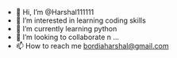- 👋 Hi, I’m @Harshal111111
- 👀 I’m interested in learning coding skills
- 🌱 I’m currently learning python
- 💞️ I’m looking to collaborate n ...
- 📫 How to reach me bordiaharshal@gmail.com 

<!---
Harshal111111/Harshal111111 is a ✨ special ✨ repository because its `README.md` (this file) appears on your GitHub profile.
You can click the Preview link to take a look at your changes.
--->
